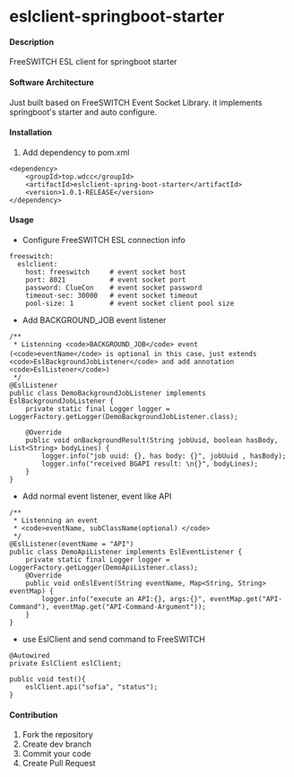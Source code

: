 # eslclient-springboot-starter

#### Description
FreeSWITCH ESL client for springboot starter

#### Software Architecture
Just built based on FreeSWITCH Event Socket Library. it implements springboot's starter and auto configure.


#### Installation

1.  Add dependency to pom.xml
```
<dependency>
    <groupId>top.wdcc</groupId>
    <artifactId>eslclient-spring-boot-starter</artifactId>
    <version>1.0.1-RELEASE</version>
</dependency>
```

#### Usage

- Configure FreeSWITCH ESL connection info
```
freeswitch:
  eslclient:
    host: freeswitch     # event socket host
    port: 8021           # event socket port
    password: ClueCon    # event socket password
    timeout-sec: 30000   # event socket timeout
    pool-size: 1         # event socket client pool size
```

- Add BACKGROUND_JOB event listener
```
/**
 * Listenning <code>BACKGROUND_JOB</code> event (<code>eventName</code> is optional in this case，just extends <code>EslBackgroundJobListener</code> and add annotation <code>EslListener</code>)
 */
@EslListener
public class DemoBackgroundJobListener implements EslBackgroundJobListener {
    private static final Logger logger = LoggerFactory.getLogger(DemoBackgroundJobListener.class);

    @Override
    public void onBackgroundResult(String jobUuid, boolean hasBody, List<String> bodyLines) {
        logger.info("job uuid: {}, has body: {}", jobUuid , hasBody);
        logger.info("received BGAPI result: \n{}", bodyLines);
    }
}
```

- Add normal event listener, event like API
```
/**
 * Listenning an event
 * <code>eventName, subClassName(optional) </code>
 */
@EslListener(eventName = "API")
public class DemoApiListener implements EslEventListener {
    private static final Logger logger = LoggerFactory.getLogger(DemoApiListener.class);
    @Override
    public void onEslEvent(String eventName, Map<String, String> eventMap) {
        logger.info("execute an API:{}, args:{}", eventMap.get("API-Command"), eventMap.get("API-Command-Argument"));
    }
}
```

- use EslClient and send command to FreeSWITCH
```
@Autowired
private EslClient eslClient;

public void test(){
    eslClient.api("sofia", "status");
}
```

#### Contribution

1.  Fork the repository
2.  Create dev branch
3.  Commit your code
4.  Create Pull Request

